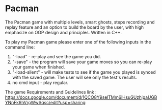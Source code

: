# Pacman
The Pacman game with multiple levels, smart ghosts, steps recording and replay feature and an option to build the board by the user, with high emphasize on OOP design and principles. Written in C++.

To play my Pacman game please enter one of the following inputs in the command line:
1. "-load" - re-play and see the game you did.
2. "-save" - the program will save your game moves so you can re-play your game when finished.
3. "-load-silent" - will make tests to see if the game you played is synced with the saved game. The user will see only the test's results.
4. no cmd input - play regular.

The game Requirements and Guidelines link : https://docs.google.com/document/d/1QCQ8Y9seITMm6iHsuGUzhjpaUGBYNnFk9hVrgWwSqsc/edit?usp=sharing
